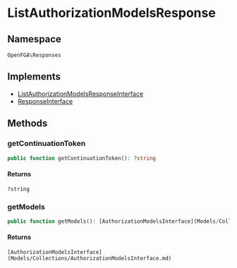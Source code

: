 # ListAuthorizationModelsResponse


## Namespace
`OpenFGA\Responses`

## Implements
* [ListAuthorizationModelsResponseInterface](Responses/ListAuthorizationModelsResponseInterface.md)
* [ResponseInterface](Responses/ResponseInterface.md)

## Methods
### getContinuationToken

```php
public function getContinuationToken(): ?string
```



#### Returns
`?string` 

### getModels

```php
public function getModels(): [AuthorizationModelsInterface](Models/Collections/AuthorizationModelsInterface.md)
```



#### Returns
`[AuthorizationModelsInterface](Models/Collections/AuthorizationModelsInterface.md)` 

